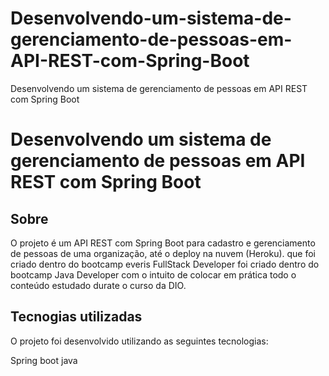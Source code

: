 # Desenvolvendo-um-sistema-de-gerenciamento-de-pessoas-em-API-REST-com-Spring-Boot
Desenvolvendo um sistema de gerenciamento de pessoas em API REST com Spring Boot

#  Desenvolvendo um sistema de gerenciamento de pessoas em API REST com Spring Boot

##  Sobre
O projeto é um API REST com Spring Boot para cadastro e gerenciamento de  pessoas de uma organização, até o deploy na nuvem (Heroku). que foi criado dentro do bootcamp everis FullStack Developer foi criado dentro do bootcamp Java Developer com o intuito de colocar em prática todo o conteúdo estudado durate o curso da DIO.

## Tecnogias utilizadas
O projeto foi desenvolvido utilizando as seguintes tecnologias:

Spring boot java 
